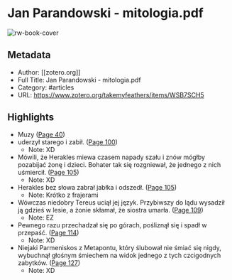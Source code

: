 # Jan Parandowski - mitologia.pdf

![rw-book-cover](https://readwise-assets.s3.amazonaws.com/static/images/article1.be68295a7e40.png)

## Metadata
- Author: [[zotero.org]]
- Full Title: Jan Parandowski - mitologia.pdf
- Category: #articles
- URL: https://www.zotero.org/takemyfeathers/items/WSB7SCH5

## Highlights
- Muzy ([Page 40](zotero://open-pdf/library/items/?page=40%&annotation=84SRN7B3))
- uderzył starego i zabił. ([Page 100](zotero://open-pdf/library/items/?page=100%&annotation=56JBM56N))
    - Note: XD
- Mówili, że Herakles miewa czasem napady szału i znów mógłby pozabijać żonę i dzieci. Bohater tak się rozgniewał, że jednego z nich uśmiercił. ([Page 105](zotero://open-pdf/library/items/?page=105%&annotation=ZAVGXCN5))
    - Note: XD
- Herakles bez słowa zabrał jabłka i odszedł. ([Page 105](zotero://open-pdf/library/items/?page=105%&annotation=U9XJKWKG))
    - Note: Krótko z frajerami
- Wówczas niedobry Tereus uciął jej język. Przybiwszy do lądu wysadził ją gdzieś w lesie, a żonie skłamał, że siostra umarła. ([Page 109](zotero://open-pdf/library/items/?page=109%&annotation=QQPSXARZ))
    - Note: EZ
- Pewnego razu przechadzał się po górach, pośliznął się i spadł w przepaść. ([Page 114](zotero://open-pdf/library/items/?page=114%&annotation=X74EKJN6))
    - Note: XD
- Niejaki Parmeniskos z Metapontu, który ślubował nie śmiać się nigdy, wybuchnął głośnym śmiechem na widok jednego z tych czcigodnych zabytków. ([Page 127](zotero://open-pdf/library/items/?page=127%&annotation=ZJ7KKJDX))
    - Note: XD
